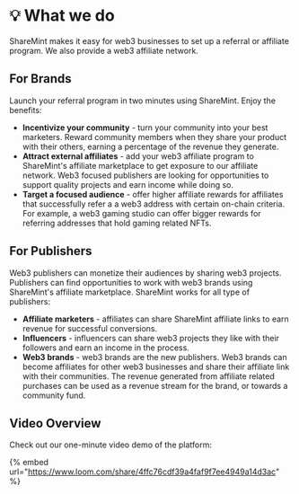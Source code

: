 # 💡 What we do

ShareMint makes it easy for web3 businesses to set up a referral or affiliate program. We also provide a web3 affiliate network.&#x20;

## For Brands

Launch your referral program in two minutes using ShareMint. Enjoy the benefits:

* **Incentivize your community** - turn your community into your best marketers. Reward community members when they share your product with their others, earning a percentage of the revenue they generate.
* **Attract external affiliates** - add your web3 affiliate program to ShareMint's affiliate marketplace to get exposure to our affiliate network. Web3 focused publishers are looking for opportunities to support quality projects and earn income while doing so.&#x20;
* **Target a focused audience** - offer higher affiliate rewards for affiliates that successfully refer a a web3 address with certain on-chain criteria. For example, a web3 gaming studio can offer bigger rewards for referring addresses that hold gaming related NFTs.

## For Publishers

Web3 publishers can monetize their audiences by sharing web3 projects. Publishers can find opportunities to work with web3 brands using ShareMint's affiliate marketplace. ShareMint works for all type of publishers:

* **Affiliate marketers** - affiliates can share ShareMint affiliate links to earn revenue for successful conversions.
* **Influencers** - influencers can share web3 projects they like with their followers and earn an income in the process.&#x20;
* **Web3 brands** - web3 brands are the new publishers. Web3 brands can become affiliates for other web3 businesses and share their affiliate link with their communities. The revenue generated from affiliate related purchases can be used as a revenue stream for the brand, or towards a community fund.

## Video Overview

Check out our one-minute video demo of the platform:

{% embed url="https://www.loom.com/share/4ffc76cdf39a4faf9f7ee4949a14d3ac" %}
